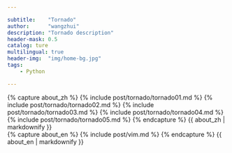 ```yaml
---

subtitle:    "Tornado"
author:      "wangzhui"
description: "Tornado description"
header-mask: 0.5
catalog: ture
multilingual: true
header-img:  "img/home-bg.jpg"
tags:
    - Python

---
```



<!-- Chinese Version -->
<div class="zh post-container">
    {% capture about_zh %}
        {% include post/tornado/tornado01.md %}
        {% include post/tornado/tornado02.md %}
        {% include post/tornado/tornado03.md %}
        {% include post/tornado/tornado04.md %}
        {% include post/tornado/tornado05.md %}
    {% endcapture %}
    {{ about_zh | markdownify }}
</div>

<!-- English Version -->
<div class="en post-container">
    {% capture about_en %}
        {% include post/vim.md %}
    {% endcapture %}
    {{ about_en | markdownify }}
</div>
